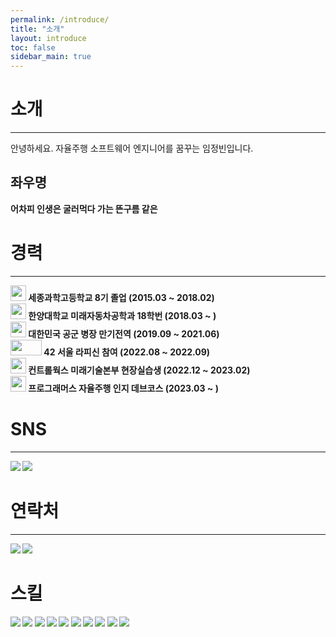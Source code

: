```yaml
---
permalink: /introduce/
title: "소개"
layout: introduce
toc: false
sidebar_main: true
---
```

# 소개
---

안녕하세요. 자율주행 소프트웨어 엔지니어를 꿈꾸는 임정빈입니다.

## 좌우명
<b>어차피 인생은 굴러먹다 가는 뜬구름 같은<b>

# 경력
---
<img src="https://github.com/ihmmaru99/ihmmaru99/assets/109266664/d284c760-df41-4b58-ac5a-d30c908dbf0b" width="25px" height="25px">
세종과학고등학교 8기 졸업 (2015.03 ~ 2018.02)<br>
<img src="https://github.com/ihmmaru99/ihmmaru99/assets/109266664/7963b194-4583-4323-a431-70da592d682f" width="25px" height="25px">
한양대학교 미래자동차공학과 18학번 (2018.03 ~ )<br>
<img src="https://github.com/ihmmaru99/BOJ/assets/109266664/0003dfed-b57e-44e2-baa5-de9e4a0e1695" width="25px" height="25px">
대한민국 공군 병장 만기전역 (2019.09 ~ 2021.06)<br>
<img src="https://github.com/ihmmaru99/ihmmaru99/assets/109266664/081bfcf2-c7a5-4cf5-94d5-f14bd7dcf558" width="50px" height="25px">
42 서울 라피신 참여 (2022.08 ~ 2022.09)<br>
<img src="https://github.com/ihmmaru99/ihmmaru99/assets/109266664/fdccd428-3fe6-4370-9d95-d35e83f88be1" width="25px" height="25px">
컨트롤웍스 미래기술본부 현장실습생 (2022.12 ~ 2023.02)<br>
<img src="https://github.com/ihmmaru99/ihmmaru99/assets/109266664/8f16482b-dc76-4715-a882-5727d9e98157" width="25px" height="25px">
프로그래머스 자율주행 인지 데브코스 (2023.03 ~ )<br>

# SNS
---
<p>
  <a href="https://ihmmaru99.github.io/" target="_blank"><img src="https://img.shields.io/badge/BLOG-222222?style=flat-square&logo=githubpages&logoColor=white"/></a>
  <a href="https://instagram.com/ihmmaru99/" target="_blank"><img src="https://img.shields.io/badge/INSTA-E4405F?style=flat-square&logo=instagram&logoColor=white"/></a>
 </p>

# 연락처
---
<p>
  <a href="mailto:ihmmaru99@gmail.com" target="_blank"><img src="https://img.shields.io/badge/ihmmaru99@gmail.com-EA4335?style=flat-square&logo=Gmail&logoColor=white"/></a>
  <a href="https://www.linkedin.com/in/%EC%A0%95%EB%B9%88-%EC%9E%84-a3a588278/" target="_blank"><img src="https://img.shields.io/badge/LinkedIn-0A66C2?style=flat-square&logo=linkedin&logoColor=white"/></a>
</p>

# 스킬
<a target="_blank"><img src="https://img.shields.io/badge/ANACONDA-44A833?style=flat-square&logo=anaconda&logoColor=white"/></a>
<a target="_blank"><img src="https://img.shields.io/badge/C-A8B9CC?style=flat-square&logo=c&logoColor=white"/></a>
<a target="_blank"><img src="https://img.shields.io/badge/C++-00599C?style=flat-square&logo=cplusplus&logoColor=white"/></a>
<a target="_blank"><img src="https://img.shields.io/badge/DOCKER-2496ED?style=flat-square&logo=docker&logoColor=white"/></a>
<a target="_blank"><img src="https://img.shields.io/badge/GIT-F05032?style=flat-square&logo=git&logoColor=white"/></a>
<a target="_blank"><img src="https://img.shields.io/badge/GITHUB-181717?style=flat-square&logo=github&logoColor=white"/></a>
<a target="_blank"><img src="https://img.shields.io/badge/LINUX-FCC624?style=flat-square&logo=linux&logoColor=white"/></a>
<a target="_blank"><img src="https://img.shields.io/badge/ROS-22314E?style=flat-square&logo=ros&logoColor=white"/></a>
<a target="_blank"><img src="https://img.shields.io/badge/PYTHON-3776AB?style=flat-square&logo=python&logoColor=white"/></a>
<a target="_blank"><img src="https://img.shields.io/badge/PYTORCH-EE4C2C?style=flat-square&logo=pytorch&logoColor=white"/></a>
